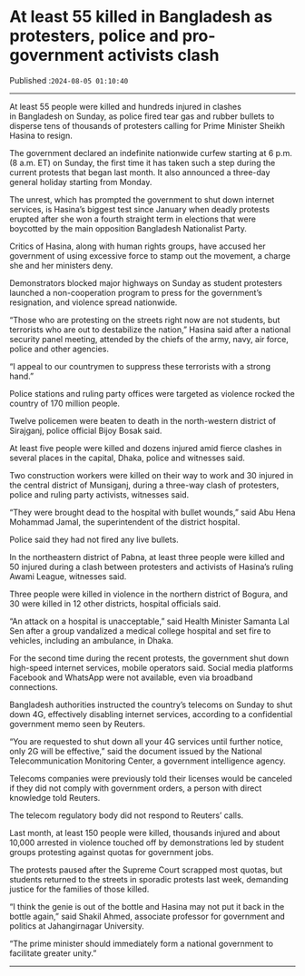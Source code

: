 # At least 55 killed in Bangladesh as protesters, police and pro-government activists clash

Published :`2024-08-05 01:10:40`

---

At least 55 people were killed and hundreds injured in clashes in Bangladesh on Sunday, as police fired tear gas and rubber bullets to disperse tens of thousands of protesters calling for Prime Minister Sheikh Hasina to resign.

The government declared an indefinite nationwide curfew starting at 6 p.m. (8 a.m. ET) on Sunday, the first time it has taken such a step during the current protests that began last month. It also announced a three-day general holiday starting from Monday.

The unrest, which has prompted the government to shut down internet services, is Hasina’s biggest test since January when deadly protests erupted after she won a fourth straight term in elections that were boycotted by the main opposition Bangladesh Nationalist Party.

Critics of Hasina, along with human rights groups, have accused her government of using excessive force to stamp out the movement, a charge she and her ministers deny.

Demonstrators blocked major highways on Sunday as student protesters launched a non-cooperation program to press for the government’s resignation, and violence spread nationwide.

“Those who are protesting on the streets right now are not students, but terrorists who are out to destabilize the nation,” Hasina said after a national security panel meeting, attended by the chiefs of the army, navy, air force, police and other agencies.

“I appeal to our countrymen to suppress these terrorists with a strong hand.”

Police stations and ruling party offices were targeted as violence rocked the country of 170 million people.

Twelve policemen were beaten to death in the north-western district of Sirajganj, police official Bijoy Bosak said.

At least five people were killed and dozens injured amid fierce clashes in several places in the capital, Dhaka, police and witnesses said.

Two construction workers were killed on their way to work and 30 injured in the central district of Munsiganj, during a three-way clash of protesters, police and ruling party activists, witnesses said.

“They were brought dead to the hospital with bullet wounds,” said Abu Hena Mohammad Jamal, the superintendent of the district hospital.

Police said they had not fired any live bullets.

In the northeastern district of Pabna, at least three people were killed and 50 injured during a clash between protesters and activists of Hasina’s ruling Awami League, witnesses said.

Three people were killed in violence in the northern district of Bogura, and 30 were killed in 12 other districts, hospital officials said.

“An attack on a hospital is unacceptable,” said Health Minister Samanta Lal Sen after a group vandalized a medical college hospital and set fire to vehicles, including an ambulance, in Dhaka.

For the second time during the recent protests, the government shut down high-speed internet services, mobile operators said. Social media platforms Facebook and WhatsApp were not available, even via broadband connections.

Bangladesh authorities instructed the country’s telecoms on Sunday to shut down 4G, effectively disabling internet services, according to a confidential government memo seen by Reuters.

“You are requested to shut down all your 4G services until further notice, only 2G will be effective,” said the document issued by the National Telecommunication Monitoring Center, a government intelligence agency.

Telecoms companies were previously told their licenses would be canceled if they did not comply with government orders, a person with direct knowledge told Reuters.

The telecom regulatory body did not respond to Reuters’ calls.

Last month, at least 150 people were killed, thousands injured and about 10,000 arrested in violence touched off by demonstrations led by student groups protesting against quotas for government jobs.

The protests paused after the Supreme Court scrapped most quotas, but students returned to the streets in sporadic protests last week, demanding justice for the families of those killed.

“I think the genie is out of the bottle and Hasina may not put it back in the bottle again,” said Shakil Ahmed, associate professor for government and politics at Jahangirnagar University.

“The prime minister should immediately form a national government to facilitate greater unity.”

---

